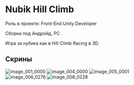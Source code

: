 # Nubik Hill Climb

Роль в проекте: Front-End Unity Developer

Сборка под Андройд, PC

Игра за нубика как в Hill Climb Racing в 3D.

## Скрины

![image_001_0000](https://github.com/user-attachments/assets/94913da6-e51e-4e46-9faa-f8804df0fca1)
![image_004_0000](https://github.com/user-attachments/assets/e022c0b2-38f5-407c-9018-890ce893b54b)
![image_005_0001](https://github.com/user-attachments/assets/ca28f533-192d-47f6-b1f2-8a3d8dd13c15)
![image_006_0276](https://github.com/user-attachments/assets/f0515b99-dd6a-44d0-855e-b688e26edd85)
![image_008_0228](https://github.com/user-attachments/assets/54ad5b91-9560-49c3-87af-5a7ff6c490d0)

